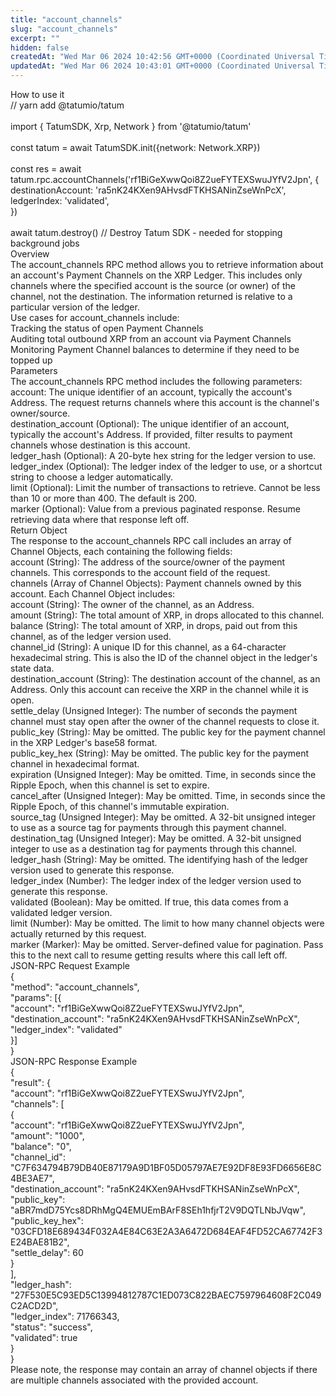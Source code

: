 ```yaml
---
title: "account_channels"
slug: "account_channels"
excerpt: ""
hidden: false
createdAt: "Wed Mar 06 2024 10:42:56 GMT+0000 (Coordinated Universal Time)"
updatedAt: "Wed Mar 06 2024 10:43:01 GMT+0000 (Coordinated Universal Time)"
---
```

How to use it  
// yarn add @tatumio/tatum  
​  
import { TatumSDK, Xrp, Network } from '@tatumio/tatum'  
​  
const tatum = await TatumSDK.init<Xrp>({network: Network.XRP})  
​  
const res = await tatum.rpc.accountChannels('rf1BiGeXwwQoi8Z2ueFYTEXSwuJYfV2Jpn', {  
  destinationAccount: 'ra5nK24KXen9AHvsdFTKHSANinZseWnPcX',  
  ledgerIndex: 'validated',  
})  
​  
await tatum.destroy() // Destroy Tatum SDK - needed for stopping background jobs  
Overview  
The account_channels RPC method allows you to retrieve information about an account's Payment Channels on the XRP Ledger. This includes only channels where the specified account is the source (or owner) of the channel, not the destination. The information returned is relative to a particular version of the ledger.  
Use cases for account_channels include:  
Tracking the status of open Payment Channels  
Auditing total outbound XRP from an account via Payment Channels  
Monitoring Payment Channel balances to determine if they need to be topped up  
Parameters  
The account_channels RPC method includes the following parameters:  
account: The unique identifier of an account, typically the account's Address. The request returns channels where this account is the channel's owner/source.  
destination_account (Optional): The unique identifier of an account, typically the account's Address. If provided, filter results to payment channels whose destination is this account.  
ledger_hash (Optional): A 20-byte hex string for the ledger version to use.  
ledger_index (Optional): The ledger index of the ledger to use, or a shortcut string to choose a ledger automatically.  
limit (Optional): Limit the number of transactions to retrieve. Cannot be less than 10 or more than 400. The default is 200.  
marker (Optional): Value from a previous paginated response. Resume retrieving data where that response left off.  
Return Object  
The response to the account_channels RPC call includes an array of Channel Objects, each containing the following fields:  
account (String): The address of the source/owner of the payment channels. This corresponds to the account field of the request.  
channels (Array of Channel Objects): Payment channels owned by this account. Each Channel Object includes:  
account (String): The owner of the channel, as an Address.  
amount (String): The total amount of XRP, in drops allocated to this channel.  
balance (String): The total amount of XRP, in drops, paid out from this channel, as of the ledger version used.  
channel_id (String): A unique ID for this channel, as a 64-character hexadecimal string. This is also the ID of the channel object in the ledger's state data.  
destination_account (String): The destination account of the channel, as an Address. Only this account can receive the XRP in the channel while it is open.  
settle_delay (Unsigned Integer): The number of seconds the payment channel must stay open after the owner of the channel requests to close it.  
public_key (String): May be omitted. The public key for the payment channel in the XRP Ledger's base58 format.  
public_key_hex (String): May be omitted. The public key for the payment channel in hexadecimal format.  
expiration (Unsigned Integer): May be omitted. Time, in seconds since the Ripple Epoch, when this channel is set to expire.  
cancel_after (Unsigned Integer): May be omitted. Time, in seconds since the Ripple Epoch, of this channel's immutable expiration.  
source_tag (Unsigned Integer): May be omitted. A 32-bit unsigned integer to use as a source tag for payments through this payment channel.  
destination_tag (Unsigned Integer): May be omitted. A 32-bit unsigned integer to use as a destination tag for payments through this channel.  
ledger_hash (String): May be omitted. The identifying hash of the ledger version used to generate this response.  
ledger_index (Number): The ledger index of the ledger version used to generate this response.  
validated (Boolean): May be omitted. If true, this data comes from a validated ledger version.  
limit (Number): May be omitted. The limit to how many channel objects were actually returned by this request.  
marker (Marker): May be omitted. Server-defined value for pagination. Pass this to the next call to resume getting results where this call left off.  
JSON-RPC Request Example  
{  
    "method": "account_channels",  
    "params": [{  
        "account": "rf1BiGeXwwQoi8Z2ueFYTEXSwuJYfV2Jpn",  
        "destination_account": "ra5nK24KXen9AHvsdFTKHSANinZseWnPcX",  
        "ledger_index": "validated"  
    }]  
}  
JSON-RPC Response Example  
{  
  "result": {  
    "account": "rf1BiGeXwwQoi8Z2ueFYTEXSwuJYfV2Jpn",  
    "channels": [  
      {  
        "account": "rf1BiGeXwwQoi8Z2ueFYTEXSwuJYfV2Jpn",  
        "amount": "1000",  
        "balance": "0",  
        "channel_id": "C7F634794B79DB40E87179A9D1BF05D05797AE7E92DF8E93FD6656E8C4BE3AE7",  
        "destination_account": "ra5nK24KXen9AHvsdFTKHSANinZseWnPcX",  
        "public_key": "aBR7mdD75Ycs8DRhMgQ4EMUEmBArF8SEh1hfjrT2V9DQTLNbJVqw",  
        "public_key_hex": "03CFD18E689434F032A4E84C63E2A3A6472D684EAF4FD52CA67742F3E24BAE81B2",  
        "settle_delay": 60  
      }  
    ],  
    "ledger_hash": "27F530E5C93ED5C13994812787C1ED073C822BAEC7597964608F2C049C2ACD2D",  
    "ledger_index": 71766343,  
    "status": "success",  
    "validated": true  
  }  
}  
Please note, the response may contain an array of channel objects if there are multiple channels associated with the provided account.
